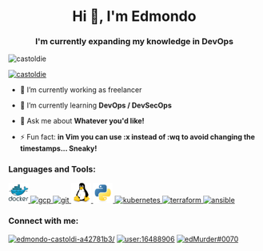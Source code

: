 <h1 align="center">Hi 👋, I'm Edmondo</h1>
<h3 align="center">I'm currently expanding my knowledge in DevOps</h3>

<p align="left"> <img src="https://komarev.com/ghpvc/?username=castoldie&label=Profile%20views&color=0e75b6&style=flat" alt="castoldie" /> </p>

<p align="left"> <a href="https://github.com/ryo-ma/github-profile-trophy"><img src="https://github-profile-trophy.vercel.app/?username=castoldie" alt="castoldie" /></a> </p>

- 🔭 I’m currently working as freelancer

- 🌱 I’m currently learning **DevOps / DevSecOps**

- 💬 Ask me about **Whatever you'd like!**

- ⚡ Fun fact: **in Vim you can use :x instead of :wq to avoid changing the timestamps... Sneaky!**

<h3 align="left">Languages and Tools:</h3>
<p align="left"> 
  <a href="https://www.docker.com/" target="_blank" rel="noreferrer"> 
    <img src="https://raw.githubusercontent.com/devicons/devicon/master/icons/docker/docker-original-wordmark.svg" alt="docker" width="40" height="40"/> 
  </a> 
  <a href="https://cloud.google.com" target="_blank" rel="noreferrer"> 
    <img src="https://www.vectorlogo.zone/logos/google_cloud/google_cloud-icon.svg" alt="gcp" width="40" height="40"/> 
  </a> 
  <a href="https://git-scm.com/" target="_blank" rel="noreferrer"> 
    <img src="https://www.vectorlogo.zone/logos/git-scm/git-scm-icon.svg" alt="git" width="40" height="40"/> 
  </a> 
  <a href="https://www.linux.org/" target="_blank" rel="noreferrer"> 
    <img src="https://raw.githubusercontent.com/devicons/devicon/master/icons/linux/linux-original.svg" alt="linux" width="40" height="40"/> 
  </a> 
  <a href="https://www.python.org" target="_blank" rel="noreferrer"> 
    <img src="https://raw.githubusercontent.com/devicons/devicon/master/icons/python/python-original.svg" alt="python" width="40" height="40"/> 
  </a>
  <a href="https://kubernetes.io" target="_blank" rel="noreferrer">
    <img src="https://www.vectorlogo.zone/logos/kubernetes/kubernetes-icon.svg" alt="kubernetes" width="40" height="40"/>
  </a>
  <a href="https://www.terraform.io" target="_blank" rel="noreferrer">
    <img src="https://www.vectorlogo.zone/logos/terraformio/terraformio-icon.svg" alt="terraform" width="40" height="40"/>
  </a>
  <a href="https://www.ansible.com" target="_blank" rel="noreferrer">
    <img src="https://www.vectorlogo.zone/logos/ansible/ansible-icon.svg" alt="ansible" width="40" height="40"/>
  </a>
</p>


<h3 align="left">Connect with me:</h3>
<p align="left">
<a href="https://linkedin.com/in/edmondo-castoldi-a42781b3/" target="blank"><img align="center" src="https://raw.githubusercontent.com/rahuldkjain/github-profile-readme-generator/master/src/images/icons/Social/linked-in-alt.svg" alt="edmondo-castoldi-a42781b3/" height="30" width="40" /></a>
<a href="https://stackoverflow.com/users/user:16488906" target="blank"><img align="center" src="https://raw.githubusercontent.com/rahuldkjain/github-profile-readme-generator/master/src/images/icons/Social/stack-overflow.svg" alt="user:16488906" height="30" width="40" /></a>
<a href="https://discord.gg/edMurder#0070" target="blank"><img align="center" src="https://raw.githubusercontent.com/rahuldkjain/github-profile-readme-generator/master/src/images/icons/Social/discord.svg" alt="edMurder#0070" height="30" width="40" /></a>
</p>

